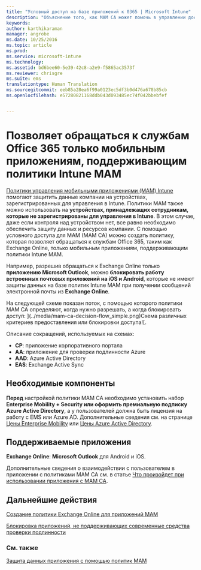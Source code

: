 ```yaml
---
title: "Условный доступ на базе приложений к 0365 | Microsoft Intune"
description: "Объяснение того, как MAM CA может помочь в управлении доступом приложений к службам Office 365."
keywords: 
author: karthikaraman
manager: angrobe
ms.date: 10/25/2016
ms.topic: article
ms.prod: 
ms.service: microsoft-intune
ms.technology: 
ms.assetid: bd6bee60-5e39-42c8-a2e9-f5865ac3573f
ms.reviewer: chrisgre
ms.suite: ems
translationtype: Human Translation
ms.sourcegitcommit: eeb85a28ea6f99a0123ec5df3b0d476a678b85cb
ms.openlocfilehash: e57280821168ddb043d093485ec74f042bbebfef


---
```


# Позволяет обращаться к службам Office 365 только мобильным приложениям, поддерживающим политики Intune MAM
[Политики управления мобильными приложениями (MAM) Intune](protect-apps-and-data-with-microsoft-intune.md) помогают защитить данные компании на устройствах, зарегистрированных для управления в Intune. Политики MAM также можно использовать на **устройствах, принадлежащих сотрудникам, которые не зарегистрированы для управления в Intune**.  В этом случае, даже если контроля над устройством нет, все равно необходимо обеспечить защиту данных и ресурсов компании. С помощью условного доступа для MAM (MAM CA) можно создать политику, которая позволяет обращаться к службам Office 365, таким как Exchange Online, только мобильным приложениям, поддерживающим политики Intune MAM.

Например, разрешив обращаться к Exchange Online только **приложению Microsoft Outlook**, можно **блокировать работу встроенных почтовых приложений на iOS и Android**, которые не имеют защиты данных на базе политик Intune MAM при получении сообщений электронной почты из **Exchange Online**.

На следующей схеме показан поток, с помощью которого политики MAM CA определяют, когда нужно разрешать, а когда блокировать доступ: ](../media/mam-ca-decision-flow_simple.png)Схема различных критериев предоставления или блокировки доступа![.

Описание сокращений, используемых на схемах:
* **CP**: приложение корпоративного портала
* **AA**: приложение для проверки подлинности Azure
* **AAD**: Azure Active Directory
* **EAS**: Exchange Active Sync

## Необходимые компоненты
**Перед** настройкой политики MAM CA необходимо установить набор **Enterprise Mobility + Security или оформить премиальную подписку Azure Active Directory**, а у пользователей должна быть лицензия на работу с EMS или Azure AD. Дополнительные сведения см. на странице [Цены Enterprise Mobility](https://www.microsoft.com/en-us/cloud-platform/enterprise-mobility-pricing) или [Цены Azure Active Directory](https://azure.microsoft.com/en-us/pricing/details/active-directory/).


## Поддерживаемые приложения
**Exchange Online**: **Microsoft Outlook** для Android и iOS.

Дополнительные сведения о взаимодействии с пользователем в приложении с политиками MAM CA см. в статье [Что произойдет при использовании приложения с MAM CA](use-apps-with-mam-ca.md).


## Дальнейшие действия
[Создание политики Exchange Online для приложений MAM](mam-ca-for-exchange-online.md)

[Блокировка приложений, не поддерживающих современные средства проверки подлинности](block-apps-with-no-modern-authentication.md)

### См. также

[Защита данных приложения с помощью политик MAM](protect-app-data-using-mobile-app-management-policies-with-microsoft-intune.md)



<!--HONumber=Oct16_HO4-->


